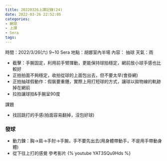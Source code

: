 ```yaml
---
title: 20220326上課記錄(24)
date: 2022-03-26 22:52:05
categories: 
- 網球
- 上課
- Sera
tags:
---
```


時間：2022/3/26(六) 9~10 Sera
地點：胡娜室內半場
內容： 抽球
天氣：雨

- 截擊：手腕固定，利用前手臂揮動，更能保持球拍穩定，網前放小球手感也比較好
- 正拍拍面不夠穩定，收拍從球的上面包出去，但不要太早(會掛網)
- 正拍抽球假動作：假裝要重錘，實際上用打短球的方式，讓球以拋物線的軌跡掉在網前
- 拉拍讓球拍&手腕呈90度

課題
- 找回跳打的手感(拍面容易翻掉，沒包好球)

### 發球
- 動力鍊：胸→肩→手肘→手腕，手不要先出去(用身體帶動手，不是用手帶動身體)
- 從下往上打的感覺
參考影片
{% youtube YAT3SQu9Hds %}